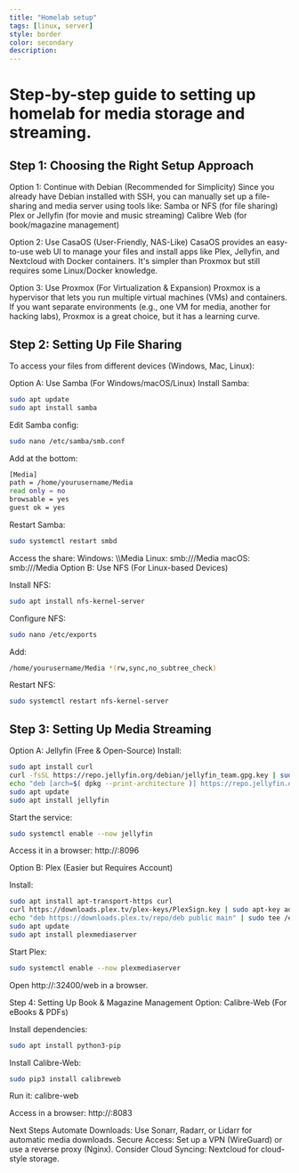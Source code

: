 ```yaml
---
title: "Homelab setup"
tags: [linux, server]
style: border
color: secondary
description: 
---
```


# Step-by-step guide to setting up homelab for media storage and streaming.

## Step 1: Choosing the Right Setup Approach

Option 1: Continue with Debian (Recommended for Simplicity)
Since you already have Debian installed with SSH, you can manually set up a file-sharing and media server using tools like:
Samba or NFS (for file sharing)
Plex or Jellyfin (for movie and music streaming)
Calibre Web (for book/magazine management)

Option 2: Use CasaOS (User-Friendly, NAS-Like)
CasaOS provides an easy-to-use web UI to manage your files and install apps like Plex, Jellyfin, and Nextcloud with Docker containers. It's simpler than Proxmox but still requires some Linux/Docker knowledge.

Option 3: Use Proxmox (For Virtualization & Expansion)
Proxmox is a hypervisor that lets you run multiple virtual machines (VMs) and containers. If you want separate environments (e.g., one VM for media, another for hacking labs), Proxmox is a great choice, but it has a learning curve.

## Step 2: Setting Up File Sharing
To access your files from different devices (Windows, Mac, Linux):

Option A: Use Samba (For Windows/macOS/Linux)
Install Samba:
```bash
sudo apt update
sudo apt install samba
```

Edit Samba config:
```bash
sudo nano /etc/samba/smb.conf
```

Add at the bottom:
```bash
[Media]
path = /home/yourusername/Media
read only = no
browsable = yes
guest ok = yes
```

Restart Samba:
```bash
sudo systemctl restart smbd
```

Access the share:
Windows: \\<server-ip>\Media
Linux: smb://<server-ip>/Media
macOS: smb://<server-ip>/Media
Option B: Use NFS (For Linux-based Devices)

Install NFS:
```bash
sudo apt install nfs-kernel-server
```

Configure NFS:
```bash
sudo nano /etc/exports
```

Add:
```bash
/home/yourusername/Media *(rw,sync,no_subtree_check)
```

Restart NFS:
```bash
sudo systemctl restart nfs-kernel-server
```
## Step 3: Setting Up Media Streaming
Option A: Jellyfin (Free & Open-Source)
Install:
```bash
sudo apt install curl
curl -fsSL https://repo.jellyfin.org/debian/jellyfin_team.gpg.key | sudo tee /etc/apt/trusted.gpg.d/jellyfin.asc
echo "deb [arch=$( dpkg --print-architecture )] https://repo.jellyfin.org/debian bookworm main" | sudo tee /etc/apt/sources.list.d/jellyfin.list
sudo apt update
sudo apt install jellyfin
```

Start the service:
```bash
sudo systemctl enable --now jellyfin
```

Access it in a browser:
http://<server-ip>:8096

Option B: Plex (Easier but Requires Account)

Install:
```bash
sudo apt install apt-transport-https curl
curl https://downloads.plex.tv/plex-keys/PlexSign.key | sudo apt-key add -
echo "deb https://downloads.plex.tv/repo/deb public main" | sudo tee /etc/apt/sources.list.d/plexmediaserver.list
sudo apt update
sudo apt install plexmediaserver
```

Start Plex:
```bash
sudo systemctl enable --now plexmediaserver
```
Open http://<server-ip>:32400/web in a browser.

Step 4: Setting Up Book & Magazine Management
Option: Calibre-Web (For eBooks & PDFs)

Install dependencies:
```bash
sudo apt install python3-pip
```

Install Calibre-Web:
```bash
sudo pip3 install calibreweb
```

Run it:
calibre-web

Access in a browser:
http://<server-ip>:8083

Next Steps
Automate Downloads: Use Sonarr, Radarr, or Lidarr for automatic media downloads.
Secure Access: Set up a VPN (WireGuard) or use a reverse proxy (Nginx).
Consider Cloud Syncing: Nextcloud for cloud-style storage.
